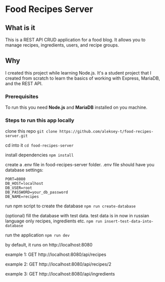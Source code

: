 # Food Recipes Server

## What is it
This is a REST API CRUD application for a food blog. It allows you to manage recipes, ingredients, users, and recipe groups.

## Why
I created this project while learning Node.js. It's a student project that I created from scratch to learn the basics of working with Express, MariaDB, and the REST API.

### Prerequisites

To run this you need **Node.js** and **MariaDB** installed on you machine.

### Steps to run this app locally
clone this repo ```git clone https://github.com/aleksey-t/food-recipes-server.git```

cd into it ```cd food-recipes-server```

install dependencies ```npm install```

create a .env file in food-recipes-server folder. .env file should have you database settings:

```
PORT=8080
DB_HOST=localhost
DB_USER=root
DB_PASSWORD=your_db_password
DB_NAME=recipes
```

run npm script to create the database ```npm run create-database```

(optional) fill the database with test data. test data is in now in russian language only recipes, ingredients etc. 
```npm run insert-test-data-into-database```

run the application ```npm run dev```

by default, it runs on http://localhost:8080

example 1: GET http://localhost:8080/api/recipes

example 2: GET http://localhost:8080/api/recipes/2

example 3: GET http://localhost:8080/api/ingredients